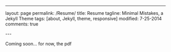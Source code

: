 ---
layout: page
permalink: /Resume/
title: Resume
tagline: Minimal Mistakes, a Jekyll Theme
tags: [about, Jekyll, theme, responsive]
modified: 7-25-2014
comments: true
<!-- image:
  feature: resumepage_theme.jpg
  credit: Texture Lovers
  creditlink: http://texturelovers.com
 -->---

Coming soon... for now, the pdf <a href="https://drive.google.com/file/d/0B27uq65Sl6LrMGQ3YlBqb3I5Y00/edit?usp=sharing"> <i class="fa fa-download"></i></a>